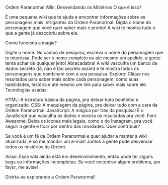 Ordem Paranormal Wiki: Desvendando os Mistérios
O que é isso?

É uma pequena wiki que te ajuda a encontrar informações sobre os personagens mais intrigantes da Ordem Paranormal. Digita o nome do personagem que você quer saber mais e pronto! A wiki te mostra tudo o que a gente já descobriu sobre ele.

Como funciona a magia?

Digite o nome: No campo de pesquisa, escreva o nome do personagem que te interessa. Pode ser o nome completo ou até mesmo um apelido, a gente tenta achar de qualquer jeito!
Abracadabra! A wiki vasculha um banco de dados secreto (tá, não é tão secreto assim) e te mostra todos os personagens que combinam com a sua pesquisa.
Explore: Clique nos resultados para saber mais sobre cada personagem, como suas habilidades, história e até mesmo um link para saber mais sobre ele.
Tecnologias usadas:

HTML: A estrutura básica da página, pra deixar tudo bonitinho e organizado.
CSS: A maquiagem da página, pra deixar tudo com a cara da Ordem Paranormal.
JavaScript: A mágica por trás da pesquisa! É o JavaScript que vasculha os dados e mostra os resultados pra você.
Font Awesome: Deixa os ícones mais legais, como o do Instagram, pra você seguir a gente e ficar por dentro das novidades.
Quer contribuir?

Se você é um fã da Ordem Paranormal e quer ajudar a manter a wiki atualizada, é só me mandar um e-mail! Juntos a gente pode desvendar todos os mistérios da Ordem.

Aviso: Essa wiki ainda está em desenvolvimento, então pode ter alguns bugs ou informações incompletas. Se você encontrar algum problema, por favor, me avise!

Divirta-se explorando a Ordem Paranormal!

